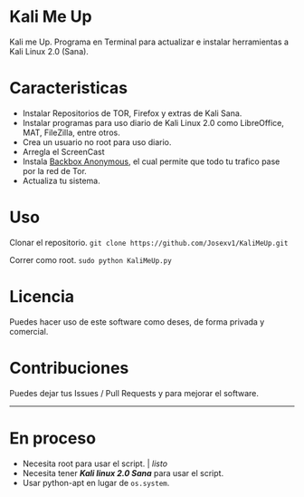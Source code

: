 # Kali Me Up
Kali me Up. Programa en Terminal para actualizar e instalar herramientas a Kali Linux 2.0 (Sana).

# Caracteristicas
- Instalar Repositorios de TOR, Firefox y extras de Kali Sana.
- Instalar programas para uso diario de Kali Linux 2.0 como LibreOffice, MAT, FileZilla, entre otros.
- Crea un usuario no root para uso diario.
- Arregla el ScreenCast
- Instala [Backbox Anonymous](https://github.com/Josexv1/Kali-Anonymous), el cual permite que todo tu trafico pase por la red de Tor.
- Actualiza tu sistema.

# Uso
Clonar el repositorio.
`git clone https://github.com/Josexv1/KaliMeUp.git`

Correr como root.
`sudo python KaliMeUp.py`

# Licencia
Puedes hacer uso de este software como deses, de forma privada y comercial.

# Contribuciones
Puedes dejar tus Issues / Pull Requests y para mejorar el software.


----------


# En proceso
 - Necesita root para usar el script. | *listo*
 - Necesita tener ***Kali linux 2.0 Sana*** para usar el script.
 - Usar python-apt en lugar de `os.system`.
